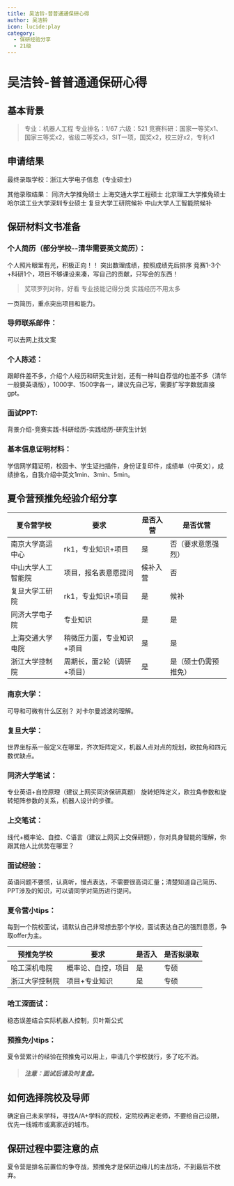 ```yaml
---
title: 吴洁铃-普普通通保研心得
author: 吴洁铃
icon: lucide:play
category:
  - 保研经验分享
  - 21级
---
```


# 吴洁铃-普普通通保研心得

## 基本背景

> 专业：机器人工程
> 专业排名：1/67
> 六级：521
> 竞赛科研：国家一等奖x1、国家三等奖x2，省级二等奖x3，SIT一项，国奖x2，校三好x2，专利x1

## 申请结果

最终录取学校：浙江大学电子信息（专业硕士）

其他录取结果：
同济大学推免硕士
上海交通大学工程硕士
北京理工大学推免硕士
哈尔滨工业大学深圳专业硕士
复旦大学工研院候补
中山大学人工智能院候补

## 保研材料文书准备

### 个人简历（部分学校--清华需要英文简历）：

个人照片眼里有光，积极正向！！
突出数理成绩，按照成绩先后排序
竞赛1-3个+科研1个，项目不够课设来凑，写自己的贡献，只写会的东西！

>奖项罗列对称，好看
>专业技能记得分类
>实践经历不用太多

一页简历，重点突出项目和能力。

### 导师联系邮件：

可以去网上找文案

### 个人陈述：

跟邮件差不多，介绍个人经历和研究生计划，还有一种叫自荐信的也差不多（清华一般要英语版），1000字、1500字各一，建议先自己写，需要扩写字数就直接gpt。

### 面试PPT:

背景介绍-竞赛实践-科研经历-实践经历-研究生计划

### 基本信息证明材料：

学信网学籍证明，校园卡、学生证扫描件，身份证复印件，成绩单（中英文），成绩排名，自我介绍中英文1min、3min、5min。


## 夏令营预推免经验介绍分享

| 夏令营学校|要求|是否入营|是否优营|
| --------------|------------------|--------| ---------------|
|南京大学高运中心|rk1，专业知识+项目|是|否（要求意愿强烈）|
|中山大学人工智能院|项目，报名表意愿提问|候补入营|否|
|复旦大学工研院|rk1，专业知识+项目|是|候补|
|同济大学电子院|专业知识|是|是|
|上海交通大学电院|稍微压力面，专业知识+项目|是|是|
|浙江大学控制院|周期长，面2轮（调研+项目）|是|是（硕士仍需预推免）|

### 南京大学：

可导和可微有什么区别？
对卡尔曼滤波的理解。

### 复旦大学：

世界坐标系一般定义在哪里，齐次矩阵定义，机器人点对点的规划，欧拉角和四元数优缺点。

### 同济大学笔试：

专业英语+自控原理（建议上网买同济保研真题）
旋转矩阵定义，欧拉角参数和旋转矩阵参数的关系，机器人设计的步骤。

### 上交笔试：

线代+概率论、自控、C语言（建议上网买上交保研题），你对具身智能的理解，你跟其他人比优势在哪里？

### 面试经验：

英语问题不要慌，认真听，慢点表达，不需要很高词汇量；清楚知道自己简历、PPT涉及的知识，可以请同学对简历进行提问。

### 夏令营小tips：

每到一个院校面试，请默认自己非常想去那个学校，面试表达自己的强烈意愿，争取offer为主。

|预推免学校|要求|是否入|是否拟录取|
|---------|-----------|----|-----|
|哈工深机电院|概率论、自控，项目|是|专硕|
|浙江大学控制院|项目+专业知识|是|专硕|

### 哈工深面试：

稳态误差结合实际机器人控制，贝叶斯公式

### 预推免小tips：

夏令营累计的经验在预推免可以用上，申请几个学校就行，多了吃不消。

> ##### 注意：面试后请及时复盘。

## 如何选择院校及导师

确定自己未来学科，寻找A/A+学科的院校，定院校再定老师，不要给自己设限，优先一线城市或离家近的城市。

## 保研过程中要注意的点

夏令营是排名前置位的争夺战，预推免才是保研边缘儿的主战场，不到最后不放弃。

